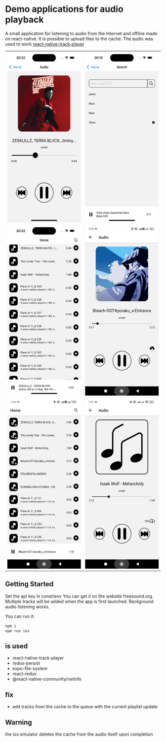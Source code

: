 # Demo applications for audio playback
A small application for listening to audio from the Internet and offline made on react-native. It is possible to upload files to the cache. The audio was used to work [react-native-track-player](https://rntp.dev/docs/basics/installation)

<table>
  <tr>
    <td valign="top"><img src="./src/assets/screen/1.png" width="250" height="550"></td>
    <td valign="top"><img src="./src/assets/screen/2.png" width="250" height="550"></td>
  </tr>
  <tr>
    <td valign="top"><img src="./src/assets/screen/3.png" width="250" height="550"></td>
    <td valign="top"><img src="./src/assets/screen/4.jpg" width="250" height="550"></td>
  </tr>
  <tr>
    <td valign="top"><img src="./src/assets/screen/5.jpg" width="250" height="550"></td>
    <td valign="top"><img src="./src/assets/screen/6.jpg" width="250" height="550"> </td>
  </tr>
</table>

## Getting Started
Set the api key in const/env
You can get it on the website freesound.org. Multiple tracks will be added when the app is first launched. Background audio listening works.

You can run it:
```
npm i
npm run ios
```
## is used
- react-native-track-player
- redux-persist
- expo-file-system
- react-redux
- @react-native-community/netinfo

## fix
- add tracks from the cache to the queue with the current playlist update
## Warning
the ios emulator deletes the cache from the audio itself upon completion